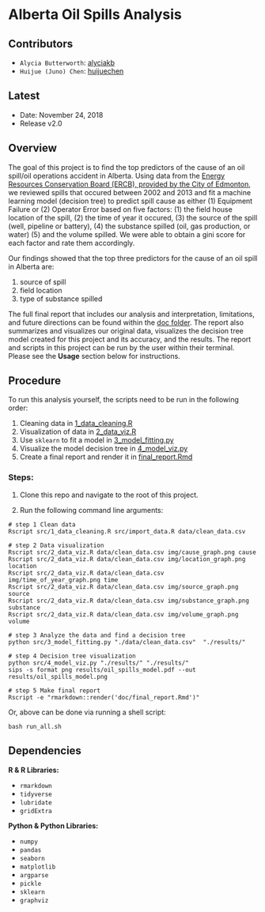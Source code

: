 Alberta Oil Spills Analysis
================

Contributors
------------

-   `Alycia Butterworth`: [alyciakb](https://github.com/alyciakb)
-   `Huijue (Juno) Chen`: [huijuechen](https://github.com/huijuechen)

Latest
------

-   Date: November 24, 2018
-   Release v2.0

Overview
--------

The goal of this project is to find the top predictors of the cause of an oil spill/oil operations accident in Alberta.  Using data from the [Energy Resources Conservation Board (ERCB), provided by the City of Edmonton](https://data.edmonton.ca/Environmental-Services/Alberta-Oil-Spills-1975-2013/ek45-xtjs), we reviewed spills that occured between 2002 and 2013 and fit a machine learning model (decision tree) to predict spill cause as either (1) Equipment Failure or (2) Operator Error based on five factors: (1) the field house location of the spill, (2) the time of year it occured, (3) the source of the spill (well, pipeline or battery), (4) the substance spilled (oil, gas production, or water) (5) and the volume spilled.  We were able to obtain a gini score for each factor and rate them accordingly.

Our findings showed that the top three predictors for the cause of an oil spill in Alberta are:
1. source of spill
2. field location
3. type of substance spilled

The full final report that includes our analysis and interpretation, limitations, and future directions can be found within the [doc folder](doc). The report also summarizes and visualizes our original data, visualizes the decision tree model created for this project and its accuracy, and the results. The report and scripts in this project can be run by the user within their terminal. Please see the **Usage** section below for instructions.

Procedure
--------

To run this analysis yourself, the scripts need to be run in the following order:

1. Cleaning data in [1_data_cleaning.R](src/1_data_cleaning.R)
2. Visualization of data in [2_data_viz.R](src/2_data_viz.R)
3. Use `sklearn` to fit a model in [3_model_fitting.py](src/3_model_fitting.py)
4. Visualize the model decision tree in [4_model_viz.py](src/4_model_viz.py)
5. Create a final report and render it in [final_report.Rmd](doc/final_report.Rmd)

### Steps: 

1. Clone this repo and navigate to the root of this project.

2. Run the following command line arguments:

```
# step 1 Clean data
Rscript src/1_data_cleaning.R src/import_data.R data/clean_data.csv

# step 2 Data visualization
Rscript src/2_data_viz.R data/clean_data.csv img/cause_graph.png cause
Rscript src/2_data_viz.R data/clean_data.csv img/location_graph.png location
Rscript src/2_data_viz.R data/clean_data.csv img/time_of_year_graph.png time
Rscript src/2_data_viz.R data/clean_data.csv img/source_graph.png source
Rscript src/2_data_viz.R data/clean_data.csv img/substance_graph.png substance
Rscript src/2_data_viz.R data/clean_data.csv img/volume_graph.png volume

# step 3 Analyze the data and find a decision tree
python src/3_model_fitting.py "./data/clean_data.csv"  "./results/"

# step 4 Decision tree visualization
python src/4_model_viz.py "./results/" "./results/"
sips -s format png results/oil_spills_model.pdf --out results/oil_spills_model.png

# step 5 Make final report
Rscript -e "rmarkdown::render('doc/final_report.Rmd')"
```

Or, above can be done via running a shell script:

```
bash run_all.sh
```

Dependencies
--------

**R & R Libraries:**

- `rmarkdown`
- `tidyverse`
- `lubridate`
- `gridExtra`

**Python & Python Libraries:**

- `numpy`
- `pandas`
- `seaborn`
- `matplotlib`
- `argparse`
- `pickle`
- `sklearn`
- `graphviz`
